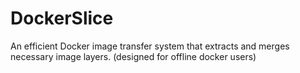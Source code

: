 # DockerSlice
An efficient Docker image transfer system that extracts and merges necessary image layers. (designed for offline docker users)
